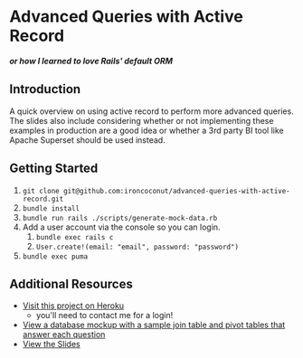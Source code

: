 # Advanced Queries with Active Record

___or how I learned to love Rails' default ORM___

## Introduction

A quick overview on using active record to perform more advanced queries. The slides also include considering whether or not implementing these examples in production are a good idea or whether a 3rd party BI tool like Apache Superset should be used instead.

## Getting Started

1. `git clone git@github.com:ironcoconut/advanced-queries-with-active-record.git`
2. `bundle install`
3. `bundle run rails ./scripts/generate-mock-data.rb`
4. Add a user account via the console so you can login.
    1. `bundle exec rails c`
    2. `User.create!(email: "email", password: "password")`
4. `bundle exec puma`

## Additional Resources

- [Visit this project on Heroku](https://advanced-queries-active-record.herokuapp.com/orders)
    - you'll need to contact me for a login!
- [View a database mockup with a sample join table and pivot tables that answer each question](https://docs.google.com/spreadsheets/d/1XkSZ-Amcts_Q0vBu8lZVwMG7BP9h5SPhz-ezwOjtfBA/edit?usp=sharing)
- [View the Slides](https://docs.google.com/presentation/d/1nQhQb5UpnLCT3TKcz-LMMKeScWPfxcCUsj5lBoo0HC8/edit?usp=sharing)
